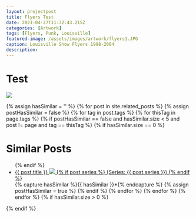 ```yaml
---
layout: projectpost
title: Flyers Test
date: 2021-04-27T11:32:43.215Z
categories: [Artwork]
tags: [Flyers, Punk, Louisville]
featured-image: /assets/images/artwork/flyers1.JPG
caption: Louisville Show Flyers 1998-2004
description: 
---
```


# Test

<a data-fancybox="gallery" href="/assets/images/artwork/flyers1.JPG">
<img class="projectimage" src="/assets/images/artwork/flyers1.JPG"></a>

{% assign hasSimilar = '' %}
{% for post in site.related_posts %}
{% assign postHasSimilar = false %}
{% for tag in post.tags %}
{% for thisTag in page.tags %}
{% if postHasSimilar == false and hasSimilar.size < 5 and post != page and tag == thisTag %}
{% if hasSimilar.size == 0 %}
# Similar Posts
<ul>
{% endif %}
<li class="relatedPost">
<a href="{{ site.url }}{{ post.url }}">{{ post.title }}
<img src="{{ post.featured-image }}" class='postlistimage' />
{% if post.series %}
(Series: {{ post.series }})
{% endif %}
</a>
</li>
{% capture hasSimilar %}{{ hasSimilar }}*{% endcapture %}
{% assign postHasSimilar = true %}
{% endif %}
{% endfor %}
{% endfor %}
{% endfor %}
{% if hasSimilar.size > 0 %}
</ul>
{% endif %}